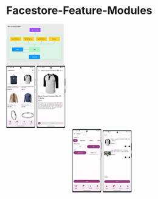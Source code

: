 # Facestore-Feature-Modules

<div align="start">
  <img src="https://github.com/ulugbek1060/Feature-Modules/blob/main/src/moduling.png" width="30%" />
</div>

<div align="start">
  <img src="https://github.com/UlugbekG/Facestore/blob/main/preview/preview-1.png" width="15%" />
  <img src="https://github.com/UlugbekG/Facestore/blob/main/preview/preview-2.png" width="15%" />
</div>
<div align="center">
  <img src="https://github.com/UlugbekG/Facestore/blob/main/preview/preview-3.png" width="15%" />
  <img src="https://github.com/UlugbekG/Facestore/blob/main/preview/preview-4.png" width="15%" />
</div>


